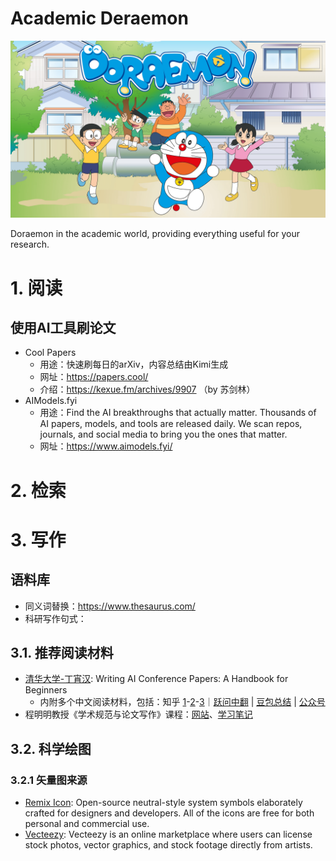 # Academic Deraemon

   <p align="center">
      <img src="./assets/Deraemon-teaser.png"/> <br />
   </p>

Doraemon in the academic world, providing everything useful for your research.

# 1. 阅读

## 使用AI工具刷论文
- Cool Papers
   - 用途：快速刷每日的arXiv，内容总结由Kimi生成
   - 网址：https://papers.cool/
   - 介绍：https://kexue.fm/archives/9907 （by 苏剑林）
- AIModels.fyi
   - 用途：Find the AI breakthroughs that actually matter. Thousands of AI papers, models, and tools are released daily. We scan repos, journals, and social media to bring you the ones that matter.
   - 网址：https://www.aimodels.fyi/

# 2. 检索


# 3. 写作

## 语料库

- 同义词替换：https://www.thesaurus.com/
- 科研写作句式：

## 3.1. 推荐阅读材料

- [清华大学-丁宵汉](https://github.com/hzwer/WritingAIPaper): Writing AI Conference Papers: A Handbook for Beginners
    - 内附多个中文阅读材料，包括：知乎 [1](https://zhuanlan.zhihu.com/p/593195527)-[2](https://zhuanlan.zhihu.com/p/639732057)-[3](https://zhuanlan.zhihu.com/p/627032371)｜[跃问中翻](https://yuewen.cn/share/145749938443137024?utm_source=share&utm_content=web_linkcopy&version=2) | [豆包总结](https://www.doubao.com/thread/w750d882cf0af6419) | [公众号](https://mp.weixin.qq.com/s/MjeBZDV6xapuA_L6ODpVcA)
- 程明明教授《学术规范与论文写作》课程：[网站](https://mmcheng.net/writing/)、[学习笔记](./docs/academic-criterion-and-scientific-paper-writing)

## 3.2. 科学绘图

### 3.2.1 矢量图来源

- [Remix Icon](https://remixicon.com/): Open-source neutral-style system symbols elaborately crafted for designers and developers. All of the icons are free for both personal and commercial use.
- [Vecteezy](https://www.vecteezy.com/): Vecteezy is an online marketplace where users can license stock photos, vector graphics, and stock footage directly from artists.

